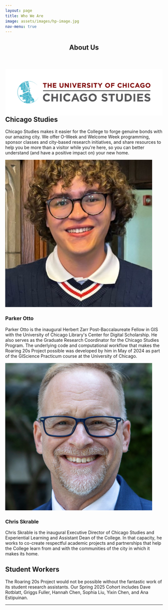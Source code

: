 ```yaml
---
layout: page
title: Who We Are
image: assets/images/hp-image.jpg
nav-menu: true
---
```


<!-- Main -->
<div id="main" class="alt">

<!-- One -->
<section id="one">
	<div class="inner">
		<header class="major">
			<h1>About Us</h1>
		</header>

<!-- Content -->
<img src="assets/images/chistudies.jpg"
     alt="Chicago Studies Logo"
     style="float: left;" />
<h2 id="content">Chicago Studies</h2>
<p>Chicago Studies makes it easier for the College to forge genuine bonds with our amazing city. We offer O-Week and Welcome Week programming, sponsor classes and city-based research initiatives, and share resources to help you be more than a visitor while you're here, so you can better understand (and have a positive impact on) your new home.</p>
<div class="row">
	<div class="6u 12u$(small)">
		<img src="assets/images/potto.jpg"
     		alt="Parker Otto Headshot"/>
		<h3>Parker Otto</h3>
		<p>Parker Otto is the inaugural Herbert Zarr Post-Baccalaureate Fellow in GIS with the University of Chicago Library's Center for Digital Scholarship.  He also serves as the Graduate Research Coordinator for the Chicago Studies Program.  The underlying code and computational workflow that makes the Roaring 20s Project possible was developed by him in May of 2024 as part of the GIScience Practicum course at the University of Chicago.</p>
	</div>
	<div class="6u$ 12u$(small)">
		<img src="assets/images/cskrable.jpg"
			alt="Chris Skrable Headshot"/>
		<h3>Chris Skrable</h3>
		<p>Chris Skrable is the inaugural Executive Director of Chicago Studies and Experiential Learning and Assistant Dean of the College.  In that capacity, he works to co-create respectful academic projects and partnerships that help the College learn from and with the communities of the city in which it makes its home.</p>
	</div>
</div>
<h2 id="content">Student Workers</h2>
<p>The Roaring 20s Project would not be possible without the fantastic work of its student research assistants.  Our Spring 2025 Cohort includes Dave Rotblatt, Griggs Fuller, Hannah Chen, Sophia Liu, Yixin Chen, and Ana Estipuinan.</p>
<hr class="major" />

</div>
</section>

</div>
